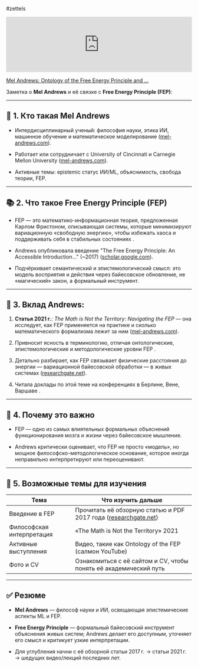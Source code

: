 #zettels 

<iframe width="100%" height="auto" src="https://www.youtube.com/embed/I0yil_3dvjs?si=vw23dcVLo2fLT279" title="YouTube video player" frameborder="0" allow="accelerometer; autoplay; clipboard-write; encrypted-media; gyroscope; picture-in-picture; web-share" referrerpolicy="strict-origin-when-cross-origin" allowfullscreen></iframe>


[Mel Andrews: Ontology of the Free Energy Principle and ...](https://www.youtube.com/watch?v=I0yil_3dvjs&utm_source=chatgpt.com)

Заметка о **Mel Andrews** и её связке с **Free Energy Principle (FEP)**:

---

## 🧠 1. Кто такая Mel Andrews

- Интердисциплинарный ученый: философия науки, этика ИИ, машинное обучение и математическое моделирование ([mel-andrews.com](https://mel-andrews.com/?utm_source=chatgpt.com "Mel Andrews")).
    
- Работает или сотрудничает с University of Cincinnati и Carnegie Mellon University ([mel-andrews.com](https://mel-andrews.com/?utm_source=chatgpt.com "Mel Andrews")).
    
- Активные темы: epistemic статус ИИ/ML, объяснимость, свобода теории, FEP.
    

---

## 📚 2. Что такое Free Energy Principle (FEP)

- FEP — это математико-информационная теория, предложенная Карлом Фристоном, описывающая системы, которые минимизируют вариационную «свободную энергию», чтобы избежать хаоса и поддерживать себя в стабильных состояниях .
    
- Andrews опубликовала введение "The Free Energy Principle: An Accessible Introduction…" (~2017) ([scholar.google.com](https://scholar.google.com/citations?hl=en&user=aEh_jKcAAAAJ&utm_source=chatgpt.com "‪Mel Andrews‬ - ‪Google Scholar‬")).
    
- Подчёркивает семантический и эпистемологический смысл: это модель восприятия и действия через байесовское обновление, не «магический» закон, а формальный инструмент.
    

---

## 🧩 3. Вклад Andrews:

1. **Статья 2021 г.**: _The Math is Not the Territory: Navigating the FEP_ — она исследует, как FEP применяется на практике и сколько математического формализма лежит за ним ([mel-andrews.com](https://mel-andrews.com/Andrews_CV_2023.pdf?utm_source=chatgpt.com "[PDF] Andrews_CV_2023.pdf - Mel Andrews")).
    
2. Привносит ясность в терминологию, отличая онтологические, эпистемологические и методологические уровни FEP .
    
3. Детально разбирает, как FEP связывает физические расстояния до энергии — вариационной байесовской обработки — в живых системах ([researchgate.net](https://www.researchgate.net/profile/Mel-Andrews/publication/324246948_The_Free_Energy_Principle_An_Accessible_Introduction_to_its_Derivations_Applications_Implications/links/5cdb9a5f92851c4eaba05f25/The-Free-Energy-Principle-An-Accessible-Introduction-to-its-Derivations-Applications-Implications.pdf?utm_source=chatgpt.com "[PDF] The Free Energy Principle: An Accessible Introduction to its ...")).
    
4. Читала доклады по этой теме на конференциях в Берлине, Вене, Варшаве .
    

---

## 🎯 4. Почему это важно

- FEP — одно из самых влиятельных формальных объяснений функционирования мозга и жизни через байесовское мышление.
    
- Andrews критически оценивает, что FEP не просто «модель», но мощное философско-методологическое основание, которое иногда неправильно интерпретируют или переоценивают.
    

---

## 📌 5. Возможные темы для изучения

|Тема|Что изучить дальше|
|---|---|
|Введение в FEP|Прочитать её обзорную статью и PDF 2017 года ([researchgate.net](https://www.researchgate.net/profile/Mel-Andrews/publication/324246948_The_Free_Energy_Principle_An_Accessible_Introduction_to_its_Derivations_Applications_Implications/links/5cdb9a5f92851c4eaba05f25/The-Free-Energy-Principle-An-Accessible-Introduction-to-its-Derivations-Applications-Implications.pdf?utm_source=chatgpt.com "[PDF] The Free Energy Principle: An Accessible Introduction to its ..."))|
|Философская интерпретация|«The Math is Not the Territory» 2021|
|Активные выступления|Видео, такие как Ontology of the FEP (салмон YouTube)|
|Фото и CV|Ознакомиться с её сайтом и CV, чтобы понять её академический путь|

---

## ✅ Резюме

- **Mel Andrews** — философ науки и ИИ, освещающая эпистемические аспекты ML и FEP.
    
- **Free Energy Principle** — формальный байесовский инструмент объяснения живых систем; Andrews делает его доступным, уточняет его смысл и критикует узкие интерпретации.
    
- Для углубления начни с её обзорной статьи 2017 г. → статьи 2021 г. → шедущих видео/лекций последних лет.
    

